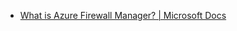 - [What is Azure Firewall Manager? | Microsoft Docs](https://docs.microsoft.com/en-us/azure/firewall-manager/overview)
